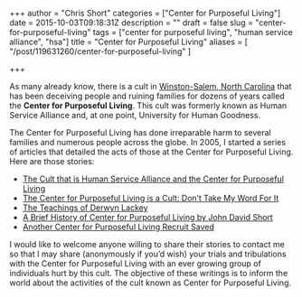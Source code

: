 +++
author = "Chris Short"
categories = ["Center for Purposeful Living"]
date = 2015-10-03T09:18:31Z
description = ""
draft = false
slug = "center-for-purposeful-living"
tags = ["center for purposeful living", "human service alliance", "hsa"]
title = "Center for Purposeful Living"
aliases = [
    "/post/119631260/center-for-purposeful-living"
]

+++

As many already know, there is a cult in [Winston-Salem, North Carolina](http://maps.google.com/maps?q=center+for+purposeful+living&sourceid=navclient-ff&ie=UTF8&hl=en&ll=36.114572,-80.188614&spn=0.003081,0.006974&t=h&z=18) that has been deceiving people and ruining families for dozens of years called the **Center for Purposeful Living**.  This cult was formerly known as Human Service Alliance and, at one point, University for Human Goodness.

<script async src="//pagead2.googlesyndication.com/pagead/js/adsbygoogle.js"></script>
<!-- chrisshort.net Responsive -->
<ins class="adsbygoogle"
     style="display:block"
     data-ad-client="ca-pub-8972983586873269"
     data-ad-slot="1297095894"
     data-ad-format="auto"></ins>
<script>
   (adsbygoogle = window.adsbygoogle || []).push({});
</script>

The Center for Purposeful Living has done irreparable harm to several families and numerous people across the globe.  In 2005, I started a series of articles that detailed the acts of those at the Center for Purposeful Living.  Here are those stories:

* [The Cult that is Human Service Alliance and the Center for Purposeful Living](/the-cult-that-is-human-service-alliance-and-the-center-for-purposeful-living-2)
* [The Center for Purposeful Living is a Cult: Don’t Take My Word For It](/the-center-for-purposeful-living-is-a-cult-dont-take-my-word-for-it/)
* [The Teachings of Derwyn Lackey](/the-teachings-of-derwyn-lackey)
* [A Brief History of Center for Purposeful Living by John David Short](/a-brief-history-of-center-for-purposeful-living-by-john-david-short/)
* [Another Center for Purposeful Living Recruit Saved](/another-center-for-purposeful-living-recruit-saved)

I would like to welcome anyone willing to share their stories to contact me so that I may share (anonymously if you’d wish) your trials and tribulations with the Center for Purposeful Living with an ever growing group of individuals hurt by this cult.  The objective of these writings is to inform the world about the activities of the cult known as Center for Purposeful Living.
